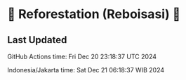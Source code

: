 
# 🌳 Reforestation (Reboisasi) 🌲

## Last Updated

GitHub Actions time: Fri Dec 20 23:18:37 UTC 2024

Indonesia/Jakarta time: Sat Dec 21 06:18:37 WIB 2024
